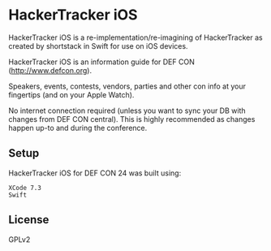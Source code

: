 HackerTracker iOS
=================

HackerTracker iOS is a re-implementation/re-imagining of HackerTracker as created by shortstack in Swift for use on iOS devices.

HackerTracker iOS is an information guide for DEF CON (http://www.defcon.org).

Speakers, events, contests, vendors, parties and other con info at your fingertips (and on your Apple Watch).

No internet connection required (unless you want to sync your DB with changes from DEF CON central). This is highly recommended as changes happen up-to and during the conference.

Setup
-----

HackerTracker iOS for DEF CON 24 was built using:

	XCode 7.3
	Swift

License
-------

GPLv2



